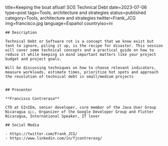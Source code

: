 title=Keeping the boat afloat! SOS Technical Debt
date=2023-07-06
type=post
tags=Tools, architecture and strategies
status=published
category=Tools, architecture and strategies
twitter=Frank_JCG
img=francisco.jpg
language=Español
countryiso=ni
~~~~~~
## Description

Technical Debt or Software rot is a concept that we know exist but tent to ignore, piling it up, is the recipe for disaster. This session will cover some technical concepts and a practical guide on how to reduce it while keeping in mind important matters like your project budget and project goals.

Will be discussing techniques on how to choose relevant indicators, measure workloads, estimate times, prioritize hot spots and approach the resolution of technical debt in small/medium projects


## Presenter

**Francisco Contrerasa**

CTO at GInIEm, senior developer, core member of the Java User Group Nicaragua 🇳🇮, Organizer of the Google Developer Group and Flutter Nicaragua, International Speaker, IT lover

## Social Media

- https://twitter.com/Frank_JCG/
- https://www.linkedin.com/in/fjcontrerasg/

